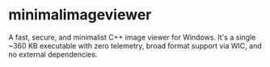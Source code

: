 # minimalimageviewer
A fast, secure, and minimalist C++ image viewer for Windows. It's a single ~360 KB executable with zero telemetry, broad format support via WIC, and no external dependencies.
